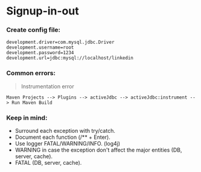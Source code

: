 # Signup-in-out
### Create config file:
```
development.driver=com.mysql.jdbc.Driver
development.username=root
development.password=1234 
development.url=jdbc:mysql://localhost/linkedin
```
### Common errors:
> Instrumentation error

```
Maven Projects --> Plugins --> activeJdbc --> activeJdbc:instrument --> Run Maven Build
```

### Keep in mind:
- Surround each exception with try/catch.
- Document each function (/** + Enter).
- Use logger FATAL/WARNING/INFO. (log4j)
- WARNING in case the exception don't affect the major entities (DB, server, cache).
- FATAL (DB, server, cache).
